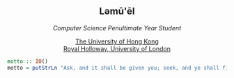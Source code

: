 <h2 align=center>Ləmū'ēl</h2>

<p align=center>
  <em>
  Computer Science Penultimate Year Student
  </em>
</p>
<p align=center>
  <a href=https://www.hku.hk>The University of Hong Kong</a>
  <br>
  <a href=https://www.royalholloway.ac.uk>Royal Holloway, University of London</a>
</p>
<p align=center>
  
</p>
  



```haskell
motto :: IO()
motto = putStrLn "Ask, and it shall be given you; seek, and ye shall find; knock, and it shall be opened unto you."
```
##
<!-- [![Linkedin](https://i.stack.imgur.com/gVE0j.png) lemuelkl](https://www.linkedin.com/in/lemuelkl/) -->
